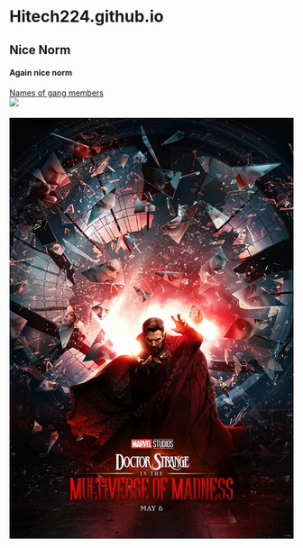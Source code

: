 # Hitech224.github.io
## Nice Norm
#### Again nice norm
[Names of gang members](https://www.youtube.com/watch?v=aWzlQ2N6qqg)<br>
<img src="20211229_180937.jpg"><br><br>
[<img src="doc.jpg">](https://www.youtube.com/watch?v=aWzlQ2N6qqg)

